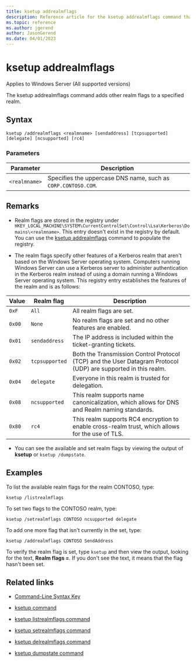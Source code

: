 ```yaml
---
title: ksetup addrealmflags
description: Reference article for the ksetup addrealmflags command that adds other realm flags to a specified realm.
ms.topic: reference
ms.author: jgerend
author: JasonGerend
ms.date: 04/01/2023
---
```


# ksetup addrealmflags

Applies to Windows Server (All supported versions)

The ksetup addrealmflags command adds other realm flags to a specified realm.

## Syntax

```
ksetup /addrealmflags <realmname> [sendaddress] [tcpsupported] [delegate] [ncsupported] [rc4]
```

### Parameters

| Parameter | Description |
| --------- | ----------- |
| `<realmname>` | Specifies the uppercase DNS name, such as `CORP.CONTOSO.COM`. |

## Remarks

- Realm flags are stored in the registry under `HKEY_LOCAL_MACHINE\SYSTEM\CurrentControlSet\Control\Lsa\Kerberos\Domains\<realmname>`. This entry doesn't exist in the registry by default. You can use the [ksetup addrealmflags](ksetup-addrealmflags.md) command to populate the registry.

- The realm flags specify other features of a Kerberos realm that aren't based on the Windows Server operating system. Computers running Windows Server can use a Kerberos server to administer authentication in the Kerberos realm instead of using a domain running a Windows Server operating system. This registry entry establishes the features of the realm and is as follows:

| Value | Realm flag | Description |
| ----- | ---------- | ----------- |
| `0xF` | `All` | All realm flags are set. |
| `0x00` | `None` | No realm flags are set and no other features are enabled. |
| `0x01` | `sendaddress` | The IP address is included within the ticket-granting tickets. |
| `0x02` | `tcpsupported` | Both the Transmission Control Protocol (TCP) and the User Datagram Protocol (UDP) are supported in this realm. |
| `0x04` | `delegate` | Everyone in this realm is trusted for delegation. |
| `0x08` | `ncsupported` | This realm supports name canonicalization, which allows for DNS and Realm naming standards. |
| `0x80` | `rc4` | This realm supports RC4 encryption to enable cross-realm trust, which allows for the use of TLS. |

- You can see the available and set realm flags by viewing the output of **ksetup** or `ksetup /dumpstate`.

## Examples

To list the available realm flags for the realm CONTOSO, type:

```
ksetup /listrealmflags
```

To set two flags to the CONTOSO realm, type:

```
ksetup /setrealmflags CONTOSO ncsupported delegate
```

To add one more flag that isn't currently in the set, type:

```
ksetup /addrealmflags CONTOSO SendAddress
```

To verify the realm flag is set, type `ksetup` and then view the output, looking for the text, **Realm flags =**. If you don't see the text, it means that the flag hasn't been set.

## Related links

- [Command-Line Syntax Key](command-line-syntax-key.md)

- [ksetup command](ksetup.md)

- [ksetup listrealmflags command](ksetup-listrealmflags.md)

- [ksetup setrealmflags command](ksetup-setrealmflags.md)

- [ksetup delrealmflags command](ksetup-delrealmflags.md)

- [ksetup dumpstate command](ksetup-dumpstate.md)
